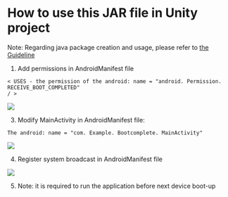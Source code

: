 # How to use this JAR file in Unity project

Note: Regarding java package creation and usage, please refer to [the Guideline](https://github.com/PicoSupport/PicoSupport/blob/master/How_to_use_JAR_file_in_Unity_project_on_Pico_device.docx)

1. Add permissions in AndroidManifest file

```
< USES - the permission of the android: name = "android. Permission. RECEIVE_BOOT_COMPLETED"
/ >
```


![](https://github.com/PicoSupport/BootComplete/blob/master/assets/01.png)

3. Modify MainActivity in AndroidManifest file:

```
The android: name = "com. Example. Bootcomplete. MainActivity"
```
![](https://github.com/PicoSupport/BootComplete/blob/master/assets/02.png)

4. Register system broadcast in AndroidManifest file

 ![](https://github.com/PicoSupport/BootComplete/blob/master/assets/03.png)

5. Note: it is required to run the application before next device boot-up

